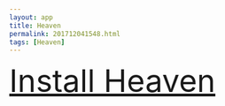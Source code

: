 ```yaml
---
layout: app
title: Heaven
permalink: 201712041548.html
tags: [Heaven]
---
```

<div class="pure-g">
    <div class="pure-u-1-1" style="font-size: 4em">
        <a class="pure-button-primary" href="itms-services://?action=download-manifest&url=https%3A%2F%2Flitsungyisigono.github.io%2FTestScript%2Fmanifests%2F201712041548.plist"><i class="fa fa-download" aria-hidden="true"></i>Install Heaven</a>
    </div>
</div>